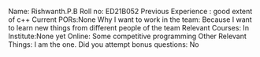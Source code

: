 Name: Rishwanth.P.B
Roll no: ED21B052
Previous Experience : good extent of c++
Current PORs:None
Why I want to work in the team: Because I  want to learn new things from different people of the team 
Relevant Courses:
In Institute:None yet
Online: Some competitive programming
Other Relevant Things: I am the one.
Did you attempt bonus questions: No

